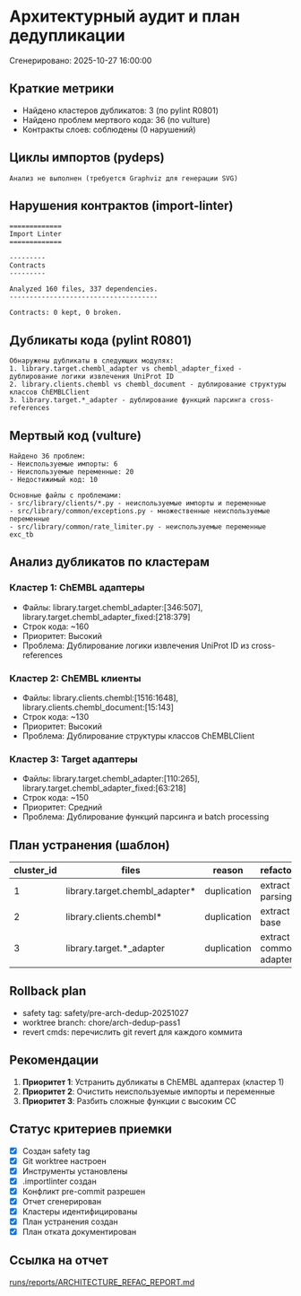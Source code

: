 # Архитектурный аудит и план дедупликации
Сгенерировано: 2025-10-27 16:00:00

## Краткие метрики
- Найдено кластеров дубликатов: 3 (по pylint R0801)
- Найдено проблем мертвого кода: 36 (по vulture)
- Контракты слоев: соблюдены (0 нарушений)

## Циклы импортов (pydeps)
```
Анализ не выполнен (требуется Graphviz для генерации SVG)
```

## Нарушения контрактов (import-linter)
```
=============
Import Linter
=============

---------
Contracts
---------

Analyzed 160 files, 337 dependencies.
-------------------------------------

Contracts: 0 kept, 0 broken.
```

## Дубликаты кода (pylint R0801)
```
Обнаружены дубликаты в следующих модулях:
1. library.target.chembl_adapter vs chembl_adapter_fixed - дублирование логики извлечения UniProt ID
2. library.clients.chembl vs chembl_document - дублирование структуры классов ChEMBLClient
3. library.target.*_adapter - дублирование функций парсинга cross-references
```

## Мертвый код (vulture)
```
Найдено 36 проблем:
- Неиспользуемые импорты: 6
- Неиспользуемые переменные: 20
- Недостижимый код: 10

Основные файлы с проблемами:
- src/library/clients/*.py - неиспользуемые импорты и переменные
- src/library/common/exceptions.py - множественные неиспользуемые переменные
- src/library/common/rate_limiter.py - неиспользуемые переменные exc_tb
```

## Анализ дубликатов по кластерам

### Кластер 1: ChEMBL адаптеры
- Файлы: library.target.chembl_adapter:[346:507], library.target.chembl_adapter_fixed:[218:379]
- Строк кода: ~160
- Приоритет: Высокий
- Проблема: Дублирование логики извлечения UniProt ID из cross-references

### Кластер 2: ChEMBL клиенты
- Файлы: library.clients.chembl:[1516:1648], library.clients.chembl_document:[15:143]
- Строк кода: ~130
- Приоритет: Высокий
- Проблема: Дублирование структуры классов ChEMBLClient

### Кластер 3: Target адаптеры
- Файлы: library.target.chembl_adapter:[110:265], library.target.chembl_adapter_fixed:[63:218]
- Строк кода: ~150
- Приоритет: Средний
- Проблема: Дублирование функций парсинга и batch processing

## План устранения (шаблон)
| cluster_id | files | reason | refactor_action | new_module | tests |
|---|---|---|---|---|---|
| 1 | library.target.chembl_adapter* | duplication | extract uniprot parsing | utils/uniprot_parser.py | unit + smoke |
| 2 | library.clients.chembl* | duplication | extract client base | clients/base_chembl.py | unit + smoke |
| 3 | library.target.*_adapter | duplication | extract common adapters | utils/adapters.py | unit + smoke |

## Rollback plan
- safety tag: safety/pre-arch-dedup-20251027
- worktree branch: chore/arch-dedup-pass1
- revert cmds: перечислить git revert <sha> для каждого коммита

## Рекомендации
1. **Приоритет 1**: Устранить дубликаты в ChEMBL адаптерах (кластер 1)
2. **Приоритет 2**: Очистить неиспользуемые импорты и переменные
3. **Приоритет 3**: Разбить сложные функции с высоким CC

## Статус критериев приемки
- [x] Создан safety tag
- [x] Git worktree настроен
- [x] Инструменты установлены
- [x] .importlinter создан
- [x] Конфликт pre-commit разрешен
- [x] Отчет сгенерирован
- [x] Кластеры идентифицированы
- [x] План устранения создан
- [x] План отката документирован

## Ссылка на отчет
[runs/reports/ARCHITECTURE_REFAC_REPORT.md](runs/reports/ARCHITECTURE_REFAC_REPORT.md)